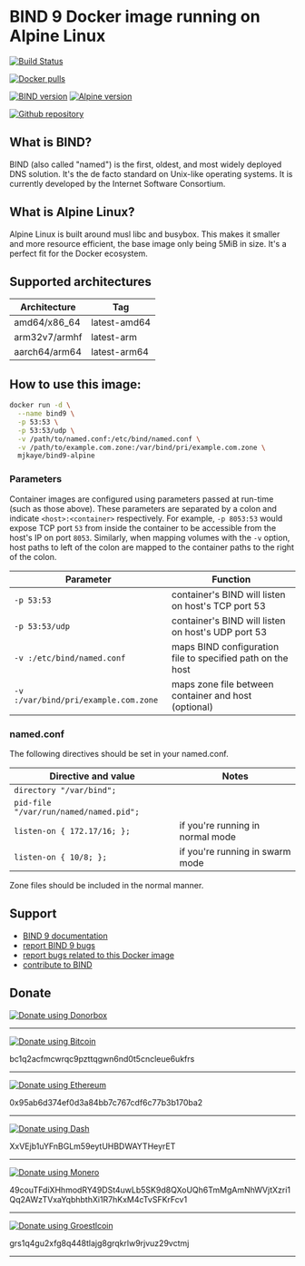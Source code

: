 # BIND 9 Docker image running on Alpine Linux #

[![Build Status](https://cloud.drone.io/api/badges/mjkaye/docker-bind9-alpine/status.svg)](https://cloud.drone.io/mjkaye/docker-bind9-alpine)

[![Docker pulls](https://img.shields.io/docker/pulls/mjkaye/bind9-alpine.svg?style=for-the-badge&logo=docker)](https://hub.docker.com/r/mjkaye/bind9-alpine)

[![BIND version](https://img.shields.io/badge/Bind9%20version-9.14.8r5-blue.svg?style=for-the-badge)](https://www.isc.org/bind/)
[![Alpine version](https://img.shields.io/badge/Alpine%20version-3.11.6-blue.svg?style=for-the-badge)](https://alpinelinux.org/)

[![Github repository](https://img.shields.io/static/v1.svg?style=for-the-badge&color=blue&label=source%20code&message=docker-bind9-alpine&logo=github&logoColor=FFFFFF)](https://www.github.com/mjkaye/docker-bind9-alpine)

## What is BIND? ##

BIND (also called "named") is the first, oldest, and most widely deployed DNS solution. It's the de facto standard on Unix-like operating systems. It is currently developed by the Internet Software Consortium.

## What is Alpine Linux? ##

Alpine Linux is built around musl libc and busybox. This makes it smaller and more resource efficient, the base image only being 5MiB in size. It's a perfect fit for the Docker ecosystem.

## Supported architectures ##

| Architecture  | Tag          |
| ---           | ---          |
| amd64/x86_64  | latest-amd64 |
| arm32v7/armhf | latest-arm   |
| aarch64/arm64 | latest-arm64 |

## How to use this image: ##

```bash
docker run -d \
  --name bind9 \
  -p 53:53 \
  -p 53:53/udp \
  -v /path/to/named.conf:/etc/bind/named.conf \
  -v /path/to/example.com.zone:/var/bind/pri/example.com.zone \
  mjkaye/bind9-alpine
```

### Parameters ###

Container images are configured using parameters passed at run-time (such as those above). These parameters are separated by a colon and indicate `<host>:<container>` respectively. For example, `-p 8053:53` would expose TCP port `53` from inside the container to be accessible from the host's IP on port `8053`. Similarly, when mapping volumes with the `-v` option, host paths to left of the colon are mapped to the container paths to the right of the colon.

| Parameter                            | Function                                                   |
| ---                                  | ---                                                        |
| `-p 53:53`                           | container's BIND will listen on host's TCP port 53         |
| `-p 53:53/udp`                       | container's BIND will listen on host's UDP port 53         |
| `-v :/etc/bind/named.conf`           | maps BIND configuration file to specified path on the host |
| `-v :/var/bind/pri/example.com.zone` | maps zone file between container and host (optional)       |

### named.conf ###

The following directives should be set in your named.conf.

| Directive and value                    | Notes                            |
| ---                                    | ---                              |
| `directory "/var/bind";`               |                                  |
| `pid-file "/var/run/named/named.pid";` |                                  |
| `listen-on { 172.17/16; };`            | if you're running in normal mode |
| `listen-on { 10/8; };`                 | if you're running in swarm mode  |

Zone files should be included in the normal manner.

## Support ##

 * [BIND 9 documentation](https://bind9.readthedocs.io/en/latest/index.html)
 * [report BIND 9 bugs](https://gitlab.isc.org/isc-projects/bind9/issues)
 * [report bugs related to this Docker image](https://github.com/mjkaye/docker-bind9-alpine/issues)
 * [contribute to BIND](https://gitlab.isc.org/isc-projects/bind9/-/blob/master/CONTRIBUTING.md)

## Donate ##

[![Donate using Donorbox](https://img.shields.io/badge/usd,gbp,eur-265B79?logo=shopify&style=for-the-badge)](https://donorbox.org/docker-images)

---

[![Donate using Bitcoin](https://img.shields.io/badge/bitcoin-265B79?logo=bitcoin&style=for-the-badge)](https://www.freeformatter.com/qr-code?w=350&h=350&e=Q&c=bc1q2acfmcwrqc9pzttqgwn6nd0t5cncleue6ukfrs)

bc1q2acfmcwrqc9pzttqgwn6nd0t5cncleue6ukfrs

---

[![Donate using Ethereum](https://img.shields.io/badge/ethereum-265B79?logo=ethereum&style=for-the-badge)](https://www.freeformatter.com/qr-code?w=350&h=350&e=Q&c=0x95ab6d374ef0d3a84bb7c767cdf6c77b3b170ba2)

0x95ab6d374ef0d3a84bb7c767cdf6c77b3b170ba2

---

[![Donate using Dash](https://img.shields.io/badge/dash-265B79?logo=dash&style=for-the-badge)](https://www.freeformatter.com/qr-code?w=350&h=350&e=Q&c=XxVEjb1uYFnBGLm59eytUHBDWAYTHeyrET)

XxVEjb1uYFnBGLm59eytUHBDWAYTHeyrET

---

[![Donate using Monero](https://img.shields.io/badge/monero-265B79?logo=monero&style=for-the-badge)](https://www.freeformatter.com/qr-code?w=350&h=350&e=Q&c=49couTFdiXHhmodRY49DSt4uwLb5SK9d8QXoUQh6TmMgAmNhWVjtXzri1Qq2AWzTVxaYqbhbthXi1R7hKxM4cTvSFKrFcv1)

49couTFdiXHhmodRY49DSt4uwLb5SK9d8QXoUQh6TmMgAmNhWVjtXzri1Qq2AWzTVxaYqbhbthXi1R7hKxM4cTvSFKrFcv1

---

[![Donate using Groestlcoin](https://img.shields.io/badge/groestlcoin-265B79?&style=for-the-badge)](https://www.freeformatter.com/qr-code?w=350&h=350&e=Q&c=grs1q4gu2xfg8q448tlajg8grqkrlw9rjvuz29vctmj)

grs1q4gu2xfg8q448tlajg8grqkrlw9rjvuz29vctmj

---
